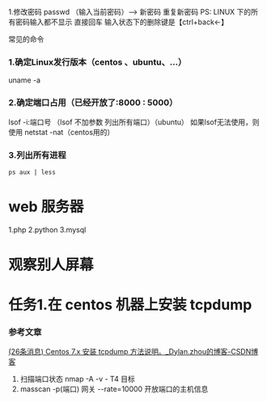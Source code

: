 1.修改密码 passwd （输入当前密码）—> 新密码 重复新密码 
PS: LINUX 下的所有密码输入都不显示 直接回车 输入状态下的删除键是【ctrl+back<-】

常见的命令
### 1.确定Linux发行版本（centos 、ubuntu、...）
uname -a
### 2.确定端口占用（已经开放了:8000 : 5000）
lsof -i:端口号 （lsof 不加参数 列出所有端口）（ubuntu）
如果lsof无法使用，则使用 netstat -nat（centos用的）
### 3.列出所有进程
`ps aux | less`
# web 服务器
1.php
2.python
3.mysql


# 观察别人屏幕

# 任务1.在 centos 机器上安装 tcpdump

### 参考文章
[(26条消息) Centos 7.x 安装 tcpdump 方法说明。_Dylan.zhou的博客-CSDN博客](https://blog.csdn.net/avla210/article/details/120997348)



1. 扫描端口状态 nmap -A -v - T4  目标
2. masscan -p(端口) 网关  --rate=10000 开放端口的主机信息
